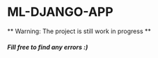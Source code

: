 # ML-DJANGO-APP
** Warning: The project is still work in progress **
##### Fill free to find any errors :)

